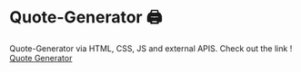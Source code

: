 # Quote-Generator 🖨
Quote-Generator via HTML, CSS, JS and external APIS.
Check out the link ! [Quote Generator](https://enes-plt.github.io/Quote-Generator/)
